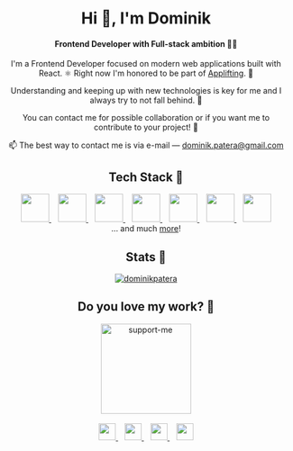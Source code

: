 <h1 align="center">Hi 👋, I'm Dominik</h1>
<h4 align="center">Frontend Developer with Full-stack ambition 🧑‍🚀</h4>
<div align="center">
  <p>
    I'm a Frontend Developer focused on modern web applications built with React. ⚛️ Right now I'm honored to be part of <a href="https://applifting.io/" alt="Applifting">Applifting</a>. 🚀
  </p>
  
  <p>
    Understanding and keeping up with new technologies is key for me and I always try to not fall behind. 👊
  </p>
  
  <p>
    You can contact me for possible collaboration or if you want me to contribute to your project! 🤝
  </p>
  
  <p>
    📫 The best way to contact me is via e-mail — <a href = "mailto:dominik.patera@gmail.com?subject=Collab 🤝">dominik.patera@gmail.com</a>
  </p>
</div>

<h2 align="center">Tech Stack 🚀</h2>
<div align="center">
  <a href="https://www.javascript.com" alt="JavaScript">
    <img src="https://user-images.githubusercontent.com/36477797/160205308-c4a66b43-6411-4e1d-8cd9-42658a6f2c0f.png" height="50"/>
  </a>
  &nbsp;&nbsp;
  <a href="https://www.typescriptlang.org" alt="TypeScript">
    <img src="https://user-images.githubusercontent.com/36477797/160205546-43ecd8b4-f9cb-4a53-9e70-9571a8f0fde4.png" height="50"/>
  </a>
  &nbsp;&nbsp;
  <a href="https://reactjs.org" alt="React">
    <img src="https://user-images.githubusercontent.com/36477797/160205720-6441a4b4-7cb2-4c5f-92b8-f78e7531edea.png" height="50"/>
  </a>
  &nbsp;&nbsp;
  <a href="https://nextjs.org" alt="Next">
    <img src="https://user-images.githubusercontent.com/36477797/160204966-b5662065-8159-48bc-9bf8-7180f8633808.svg" height="50"/>
  </a>
  &nbsp;&nbsp;
  <a href="https://sass-lang.com" alt="Sass">
    <img src="https://user-images.githubusercontent.com/36477797/160206026-586bf15f-6a0a-4daa-ad09-f64ddd2785d2.png" height="50"/>
  </a>
  &nbsp;&nbsp;
  <a href="https://graphql.org" alt="GraphQL">
    <img src="https://user-images.githubusercontent.com/36477797/160206295-30bda0df-8377-41b0-bf34-072eb1d82f96.png" height="50"/>
  </a>
  &nbsp;&nbsp;
  <a href="https://nodejs.org/" alt="Node">
    <img src="https://user-images.githubusercontent.com/36477797/160206664-a0e6ca41-7e31-4cf7-b26f-e2f5c890469b.png" height="50"/>
  </a>
  <div>... and much <a href="https://github.com/stars/dominikpatera/lists/my-stack" alt="My Tech Stack" target="_blank">more</a>! </div>
</div>

<h2 align="center">Stats 🤩</h2>
<div align="center">
  <a href="https://github.com/dominikpatera" alt="GitHub">
    <img align="center" src="https://github-readme-stats.vercel.app/api?username=dominikpatera&show_icons=true&locale=en&theme=github_dark" alt="dominikpatera" />
  </a>
</div>

<h2 align="center">Do you love my work? 💖</h2>
<div align="center">
  <a href="https://github.com/sponsors/dominikpatera?o=esb" target="blank"><img width="160" alt="support-me" src="https://user-images.githubusercontent.com/36477797/160209481-64d0c4b5-5e5f-4089-8e3b-28e271112ebb.png"></a>
</div>

<br/>

<div align="center">
  <a href="https://github.com/dominikpatera" alt="GitHub">
    <img src="https://user-images.githubusercontent.com/36477797/160207405-913da6aa-9203-44f9-be21-6ed8d3be1116.png" height="30"/>
  </a>
  &nbsp;&nbsp;
  <a href="https://www.linkedin.com/in/dominikpatera/" alt="LinkedIn">
    <img src="https://user-images.githubusercontent.com/36477797/160207468-a274a058-9fd2-46b3-9238-081efa749827.png" height="30"/>
  </a>
  &nbsp;&nbsp;
  <a href="https://twitter.com/dominikpatera" alt="Twitter">
    <img src="https://user-images.githubusercontent.com/36477797/160207499-fe6b744f-46f1-4426-b91e-4fe1e105b5b4.png" height="30"/>
  </a>
  &nbsp;&nbsp;
  <a href="https://instagram.com/dominikpatera" alt="Instagram">
    <img src="https://user-images.githubusercontent.com/36477797/160207544-3559b30f-0d26-4dfd-9936-4bf2f5325acf.png" height="30"/>
  </a>
</div>
